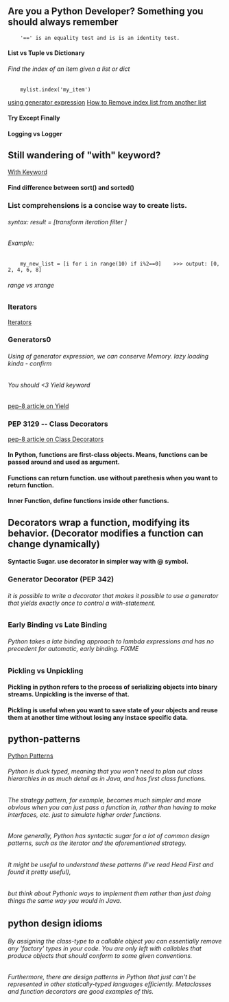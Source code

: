 ## Are you a Python Developer? Something you should always remember ##


        '==' is an equality test and is is an identity test.


#### List vs Tuple vs Dictionary ####
###### Find the index of an item given a list or dict ######
        mylist.index('my_item')

[using generator expression](https://stackoverflow.com/questions/8653516/python-list-of-dictionaries-search )
[How to Remove index list from another list](https://stackoverflow.com/questions/40199689/how-to-remove-index-list-from-another-list-in-python?noredirect=1&lq=1)


#### Try Except Finally ####


#### Logging vs Logger


## Still wandering of "with" keyword?
[With Keyword](https://www.python.org/dev/peps/pep-0343/)


#### Find difference between sort() and sorted()


### List comprehensions is a concise way to create lists.

###### syntax: *result*  = [*transform*    *iteration*         *filter*     ]
###### Example: 

        my_new_list = [i for i in range(10) if i%2==0]    >>> output: [0, 2, 4, 6, 8]


###### range vs xrange


### Iterators ###
[Iterators](https://www.python.org/dev/peps/pep-0234/)


### Generators0 ###
###### Using of generator expression, we can conserve Memory. lazy loading kinda - confirm
###### You should <3 Yield keyword
[pep-8 article on Yield](https://www.python.org/dev/peps/pep-0255/)


### PEP 3129 -- Class Decorators ###
[pep-8 article on Class Decorators](https://www.python.org/dev/peps/pep-3129/)

#### In Python, functions are first-class objects. Means, functions can be passed around and used as argument. 
#### Functions can return function. use  without parethesis when you want to return function.
#### Inner Function, define functions inside other functions.

## Decorators wrap a function, modifying its behavior. (Decorator modifies a function can change dynamically)

#### Syntactic Sugar. use decorator in simpler way with @ symbol.

###  Generator Decorator (PEP 342) ###
###### it is possible to write a decorator that makes it possible to use a generator that yields exactly once to control a with-statement.


###  Early Binding vs Late Binding ###
###### Python takes a late binding approach to lambda expressions and has no precedent for automatic, early binding. FIXME


###  Pickling vs Unpickling ###
#### Pickling in python refers to the process of serializing objects into binary streams. Unpickling is the inverse of that. 
#### Pickling is useful when you want to save state of your objects and reuse them at another time without losing any instace specific data.



## python-patterns
[Python Patterns](https://github.com/faif/python-patterns/blob/master/README.md)

###### Python is duck typed, meaning that you won't need to plan out class hierarchies in as much detail as in Java, and has first class functions.
###### The strategy pattern, for example, becomes much simpler and more obvious when you can just pass a function in, rather than having to make interfaces, etc. just to simulate higher order functions.
###### More generally, Python has syntactic sugar for a lot of common design patterns, such as the iterator and the aforementioned strategy.
###### It might be useful to understand these patterns (I've read Head First and found it pretty useful),
###### but think about Pythonic ways to implement them rather than just doing things the same way you would in Java.


## python design idioms

###### By assigning the class-type to a callable object you can essentially remove any 'factory' types in your code. You are only left with callables that produce objects that should conform to some given conventions.
###### Furthermore, there are design patterns in Python that just can't be represented in other statically-typed languages efficiently. Metaclasses and function decorators are good examples of this.
